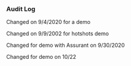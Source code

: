 ### Audit Log

Changed on 9/4/2020 for a demo

Changed on 9/9/2002 for hotshots demo

Changed for demo with Assurant on 9/30/2020

Changed for demo on 10/22
